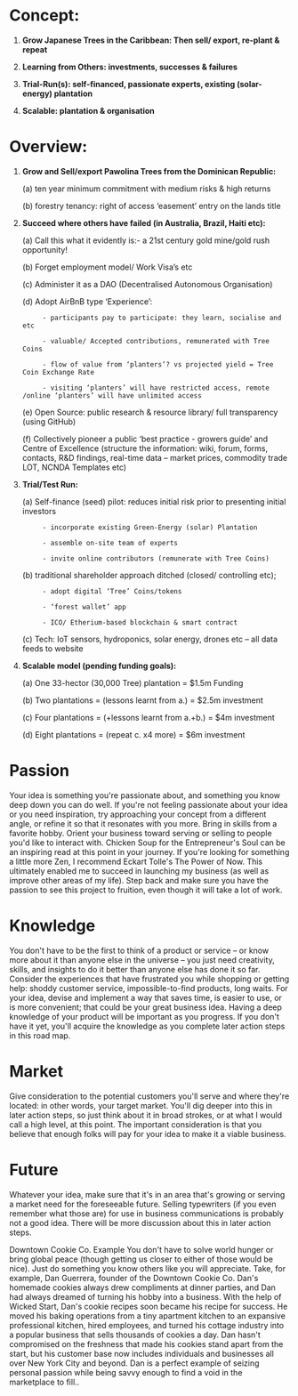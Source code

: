 
# Concept: 

1. **Grow Japanese Trees in the Caribbean:  Then sell/ export, re-plant & repeat**

1. **Learning from Others: investments, successes & failures**

1. **Trial-Run(s): self-financed,  passionate experts, existing (solar-energy) plantation** 

1. **Scalable: plantation & organisation**

# Overview:

1. **Grow and Sell/export Pawolina Trees from the Dominican Republic:**

      (a)   ten year minimum commitment with medium risks & high returns
   
      (b)   forestry tenancy: right of access ‘easement’ entry on the lands title
                      
                    
2. **Succeed where others have failed (in Australia, Brazil, Haiti etc):**

      (a)	Call this what it evidently is:- a 21st century gold mine/gold rush opportunity!
   
      (b)	Forget employment model/ Work Visa’s etc  
   
      (c)	Administer it as a DAO (Decentralised Autonomous Organisation)
   
      (d)	Adopt AirBnB type ‘Experience’:
   
            - participants pay to participate: they learn, socialise and   etc 
            
            - valuable/ Accepted contributions, remunerated with Tree Coins
     
            - flow of value from ‘planters’? vs projected yield = Tree Coin Exchange Rate
    
            - visiting ‘planters’ will have restricted access, remote /online ‘planters’ will have unlimited access
     
      (e)	Open Source: public research & resource library/  full transparency (using GitHub)
   
      (f)	Collectively pioneer a public ‘best practice - growers guide’ and Centre of Excellence (structure the information: wiki, forum, forms, contacts, R&D findings, real-time data – market prices, commodity trade LOT, NCNDA Templates etc)

3. **Trial/Test Run:**

      (a)	Self-finance (seed) pilot: reduces initial risk prior to presenting initial investors
   
            - incorporate existing Green-Energy (solar) Plantation
      
            - assemble on-site team of experts
     
            - invite online contributors (remunerate with Tree Coins)
    
      (b)	traditional shareholder approach ditched (closed/ controlling etc);
   
            - adopt digital ‘Tree’ Coins/tokens
     
            - ‘forest wallet’ app 
    
            - ICO/ Etherium-based blockchain & smart contract

      (c)	Tech: IoT sensors, hydroponics, solar energy, drones etc – all data feeds to website
 
 
4. **Scalable model (pending funding goals):**

      (a)	One 33-hector (30,000 Tree) plantation = $1.5m Funding
   
      (b)	Two plantations = (lessons learnt from a.)  = $2.5m investment
   
      (c)	Four plantations = (+lessons learnt from a.+b.)  = $4m investment
   
      (d)	Eight plantations = (repeat c. x4 more) = $6m investment


# Passion
Your idea is something you're passionate about, and something you know deep down you can do well. If you're not feeling passionate about your idea or you need inspiration, try approaching your concept from a different angle, or refine it so that it resonates with you more. Bring in skills from a favorite hobby. Orient your business toward serving or selling to people you'd like to interact with. Chicken Soup for the Entrepreneur's Soul can be an inspiring read at this point in your journey. If you're looking for something a little more Zen, I recommend Eckart Tolle's The Power of Now. This ultimately enabled me to succeed in launching my business (as well as improve other areas of my life). Step back and make sure you have the passion to see this project to fruition, even though it will take a lot of work.

# Knowledge
You don't have to be the first to think of a product or service – or know more about it than anyone else in the universe – you just need creativity, skills, and insights to do it better than anyone else has done it so far. Consider the experiences that have frustrated you while shopping or getting help: shoddy customer service, impossible-to-find products, long waits. For your idea, devise and implement a way that saves time, is easier to use, or is more convenient; that could be your great business idea. Having a deep knowledge of your product will be important as you progress. If you don't have it yet, you'll acquire the knowledge as you complete later action steps in this road map.

# Market
Give consideration to the potential customers you'll serve and where they're located: in other words, your target market. You'll dig deeper into this in later action steps, so just think about it in broad strokes, or at what I would call a high level, at this point. The important consideration is that you believe that enough folks will pay for your idea to make it a viable business.

# Future
Whatever your idea, make sure that it's in an area that's growing or serving a market need for the foreseeable future. Selling typewriters (if you even remember what those are) for use in business communications is probably not a good idea. There will be more discussion about this in later action steps.
 
Downtown Cookie Co. Example
You don't have to solve world hunger or bring global peace (though getting us closer to either of those would be nice). Just do something you know others like you will appreciate. Take, for example, Dan Guerrera, founder of the Downtown Cookie Co. Dan's homemade cookies always drew compliments at dinner parties, and Dan had always dreamed of turning his hobby into a business. With the help of Wicked Start, Dan's cookie recipes soon became his recipe for success. He moved his baking operations from a tiny apartment kitchen to an expansive professional kitchen, hired employees, and turned his cottage industry into a popular business that sells thousands of cookies a day. Dan hasn't compromised on the freshness that made his cookies stand apart from the start, but his customer base now includes individuals and businesses all over New York City and beyond. Dan is a perfect example of seizing personal passion while being savvy enough to find a void in the marketplace to fill..
